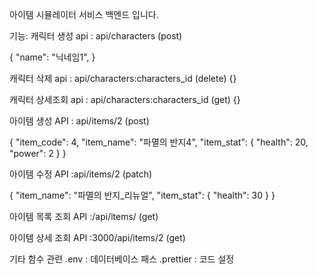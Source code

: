  아이템 시뮬레이터 서비스 백엔드 입니다.

기능:
 캐릭터 생성 api : api/characters       (post)

{
    "name": "닉네임1",
}
 
 캐릭터 삭제 api : api/characters:characters_id    (delete)
{}

 캐릭터 상세조회 api : api/characters:characters_id (get)
 {}

 아이템 생성 API : api/items/2 (post)

 {
	"item_code": 4,
	"item_name": "파멸의 반지4",
	"item_stat": { "health": 20, "power": 2 }
}

 아이템 수정 API :api/items/2 (patch)

 {
	"item_name": "파멸의 반지_리뉴얼",
	"item_stat": { "health": 30 }
}

 아이템 목록 조회 API :/api/items/ (get)


 아이템 상세 조회 API :3000/api/items/2 (get)
 





 기타 함수 관련
 .env : 데이터베이스 패스
 .prettier : 코드 설정
 